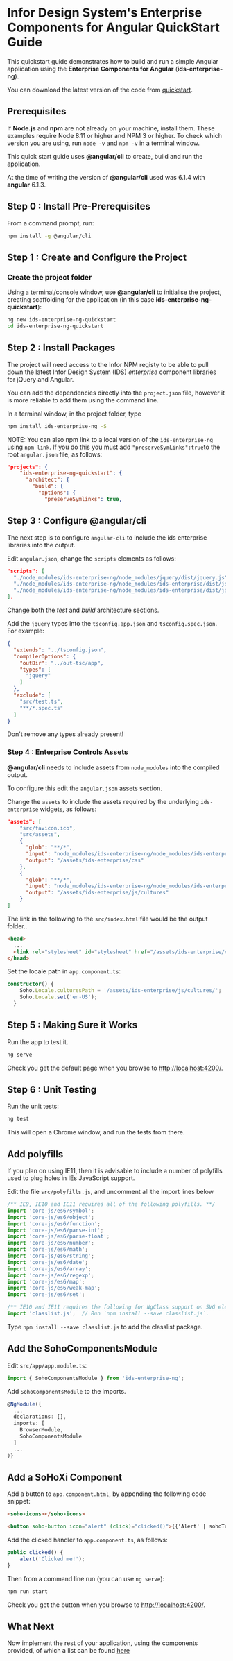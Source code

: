 # Infor Design System's Enterprise Components for Angular QuickStart Guide

This quickstart guide demonstrates how to build and run a simple Angular application using the **Enterprise Components for Angular** (**ids-enterprise-ng**).

You can download the latest version of the code from [quickstart](https://github.com/infor-design/enterprise-ng-quickstart.git).

## Prerequisites

If **Node.js** and **npm** are not already on your machine, install them. These examples require Node 8.11 or higher and NPM 3 or higher. To check which version you are using, run `node -v` and `npm -v` in a terminal window.

This quick start guide uses **@angular/cli** to create, build and run the application.

At the time of writing the version of **@angular/cli** used was 6.1.4 with **angular** 6.1.3.

## Step 0 : Install Pre-Prerequisites

From a command prompt, run:

```sh
npm install -g @angular/cli
```

## Step 1 : Create and Configure the Project

### Create the project folder

Using a terminal/console window, use **@angular/cli** to initialise the project, creating scaffolding for the application (in this case **ids-enterprise-ng-quickstart**):

```sh
ng new ids-enterprise-ng-quickstart
cd ids-enterprise-ng-quickstart
```

## Step 2 : Install Packages

The project will need access to the Infor NPM registy to be able to pull down the latest Infor Design System (IDS) *enterprise* component libraries for jQuery and Angular.

You can add the dependencies directly into the `project.json` file, however it is more reliable to add them using the command line.

In a terminal window, in the project folder, type

```sh
npm install ids-enterprise-ng -S
```

NOTE: You can also npm link to a local version of the `ids-enterprise-ng` using `npm link`.  If you do this you must add `"preserveSymLinks":true`to the root `angular.json` file, as follows:

```json
"projects": {
    "ids-enterprise-ng-quickstart": {
      "architect": {
        "build": {
          "options": {
            "preserveSymlinks": true,
```

## Step 3 : Configure @angular/cli

The next step is to configure `angular-cli` to include the ids enterprise libraries into the output.

Edit `angular.json`, change the `scripts` elements as follows:

```json
"scripts": [
  "./node_modules/ids-enterprise-ng/node_modules/jquery/dist/jquery.js",
  "./node_modules/ids-enterprise-ng/node_modules/ids-enterprise/dist/js/d3.v4.js",
  "./node_modules/ids-enterprise-ng/node_modules/ids-enterprise/dist/js/sohoxi.js"
],
```

Change both the *test* and *build* architecture sections.

Add the `jquery` types into the `tsconfig.app.json` and `tsconfig.spec.json`.  For example:

```json
{
  "extends": "../tsconfig.json",
  "compilerOptions": {
    "outDir": "../out-tsc/app",
    "types": [
      "jquery"
    ]
  },
  "exclude": [
    "src/test.ts",
    "**/*.spec.ts"
  ]
}
```

Don't remove any types already present!

### Step 4 : Enterprise Controls Assets

**@angular/cli** needs to include assets from `node_modules` into the compiled output.

To configure this edit the `angular.json` assets section.

Change the `assets` to include the assets required by the underlying `ids-enterprise` widgets, as follows:

```json
"assets": [
    "src/favicon.ico",
    "src/assets",
    {
      "glob": "**/*",
      "input": "node_modules/ids-enterprise-ng/node_modules/ids-enterprise/dist/css",
      "output": "/assets/ids-enterprise/css"
    },
    {
      "glob": "**/*",
      "input": "node_modules/ids-enterprise-ng/node_modules/ids-enterprise/dist/js/cultures",
      "output": "/assets/ids-enterprise/js/cultures"
    }
]
```

The link in the following to the `src/index.html` file would be the output folder..

```html
<head>
  ...
  <link rel="stylesheet" id="stylesheet" href="/assets/ids-enterprise/css/light-theme.css" type="text/css">
</head>
```

Set the locale path in `app.component.ts`:

```typescript
constructor() {
    Soho.Locale.culturesPath = '/assets/ids-enterprise/js/cultures/';
    Soho.Locale.set('en-US');
  }
```

## Step 5 : Making Sure it Works

Run the app to test it.

```sh
ng serve
```

Check you get the default page when you browse to <http://localhost:4200/>.

## Step 6 : Unit Testing

Run the unit tests:

```sh
ng test
```

This will open a Chrome window, and run the tests from there.

## Add polyfills

If you plan on using IE11, then it is advisable to include a number of polyfills used to plug holes in IEs JavaScript support.

Edit the file `src/polyfills.js`, and uncomment all the import lines below

```typescript
/** IE9, IE10 and IE11 requires all of the following polyfills. **/
import 'core-js/es6/symbol';
import 'core-js/es6/object';
import 'core-js/es6/function';
import 'core-js/es6/parse-int';
import 'core-js/es6/parse-float';
import 'core-js/es6/number';
import 'core-js/es6/math';
import 'core-js/es6/string';
import 'core-js/es6/date';
import 'core-js/es6/array';
import 'core-js/es6/regexp';
import 'core-js/es6/map';
import 'core-js/es6/weak-map';
import 'core-js/es6/set';

/** IE10 and IE11 requires the following for NgClass support on SVG elements */
import 'classlist.js';  // Run `npm install --save classlist.js`.
```

Type `npm install --save classlist.js` to add the classlist package.

## Add the SohoComponentsModule

Edit `src/app/app.module.ts`:

```ts
import { SohoComponentsModule } from 'ids-enterprise-ng';
```

Add ```SohoComponentsModule``` to the imports.

```ts
@NgModule({
  ...
  declarations: [],
  imports: [
    BrowserModule,
    SohoComponentsModule
  ]
  ...
)}
```

## Add a SoHoXi Component

Add a button to `app.component.html`, by appending the following code snippet:

```html
<soho-icons></soho-icons>

<button soho-button icon="alert" (click)="clicked()">{{'Alert' | sohoTranslate}}</button>
```

Add the clicked handler to `app.component.ts`, as follows:

```typescript
public clicked() {
    alert('Clicked me!');
}
```

Then from a command line run (you can use `ng serve`):

```sh
npm run start
```

Check you get the button when you browse to <http://localhost:4200/>.

## What Next

Now implement the rest of your application, using the components provided, of which a list can be found [here](??)
